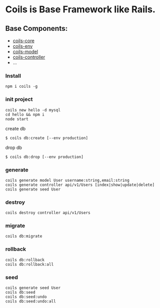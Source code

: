 # Coils is Base Framework like Rails.

## Base Components: 
- [coils-core](https://github.com/coils-npm/coils-core)
- [coils-env](https://github.com/coils-npm/coils-env)
- [coils-model](https://github.com/coils-npm/coils-model)
- [coils-controller](https://github.com/coils-npm/coils-controller)
- ...

### Install
```
npm i coils -g
```

### init project
```
coils new hello -d mysql
cd hello && npm i
node start
```

create db
```
$ coils db:create [--env production]
```
drop db
```
$ coils db:drop [--env production]
```

### generate
```
coils generate model User username:string,email:string
coils generate controller api/v1/Users [index|show|update|delete]
coils generate seed User
```

### destroy
```
coils destroy controller api/v1/Users
```

### migrate
```
coils db:migrate
```

### rollback
```
coils db:rollback
coils db:rollback:all
```

### seed
```
coils generate seed User
coils db:seed
coils db:seed:undo
coils db:seed:undo:all 
```